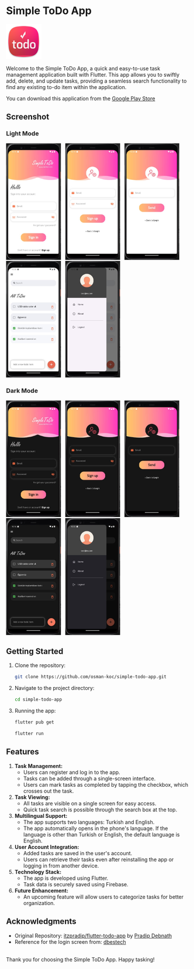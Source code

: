 # Simple ToDo App

<img src="assets/icons/app_icon.png" />

Welcome to the Simple ToDo App, a quick and easy-to-use task management application built with Flutter. This app allows you to swiftly add, delete, and update tasks, providing a seamless search functionality to find any existing to-do item within the application.

You can download this application from the [Google Play Store](https://play.google.com/store/apps/details?id=com.osmkoc.simpletodo)

## Screenshot

### Light Mode

<img src="screenshot/android/light_login.jpg" width="150px"></img> &nbsp; <img src="screenshot/android/light_register.jpg" width="150px" /> &nbsp; <img src="screenshot/android/light_resetpassword.jpg" width="150px" /> &nbsp; <img src="screenshot/android/light_home.jpg" width="150px" /> &nbsp; <img src="screenshot/android/light_menu.jpg" width="150px" />

### Dark Mode

<img src="screenshot/android/dark_login.jpg" width="150px"></img> &nbsp; <img src="screenshot/android/dark_register.jpg" width="150px" /> &nbsp; <img src="screenshot/android/dark_resetpassword.jpg" width="150px" /> &nbsp; <img src="screenshot/android/dark_home.jpg" width="150px" /> &nbsp; <img src="screenshot/android/dark_menu.jpg" width="150px" />

## Getting Started
1. Clone the repository:
   ```bash
   git clone https://github.com/osman-koc/simple-todo-app.git
   ```
2. Navigate to the project directory:
   ```bash
   cd simple-todo-app
   ```
3. Running the app:
   ```bash
   flutter pub get
   ```
   ```bash
   flutter run
   ```

## Features
1. **Task Management:**
   - Users can register and log in to the app.
   - Tasks can be added through a single-screen interface.
   - Users can mark tasks as completed by tapping the checkbox, which crosses out the task.
2. **Task Viewing:**
   - All tasks are visible on a single screen for easy access.
   - Quick task search is possible through the search box at the top.
3. **Multilingual Support:**
   - The app supports two languages: Turkish and English.
   - The app automatically opens in the phone's language. If the language is other than Turkish or English, the default language is English.
4. **User Account Integration:**
   - Added tasks are saved in the user's account.
   - Users can retrieve their tasks even after reinstalling the app or logging in from another device.
5. **Technology Stack:**
   - The app is developed using Flutter.
   - Task data is securely saved using Firebase.
6. **Future Enhancement:**
   - An upcoming feature will allow users to categorize tasks for better organization.

## Acknowledgments
- Original Repository: [itzpradip/flutter-todo-app](https://github.com/itzpradip/flutter-todo-app) by [Pradip Debnath](https://github.com/itzpradip)
- Reference for the login screen from: [dbestech](https://www.youtube.com/watch?v=o_ZeLqpqt90)

<br />
Thank you for choosing the Simple ToDo App. Happy tasking!
